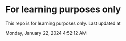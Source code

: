 # For learning purposes only
This repo is for learning purposes only.
Last updated at

Monday, January 22, 2024 4:52:12 AM

